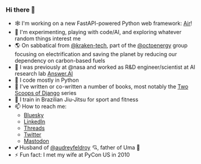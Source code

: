 ### Hi there 👋

- 🕸️ I'm working on a new FastAPI-powered Python web framework: [Air](https://github.com/feldroy/air)!
- 🔎 I'm experimenting, playing with code/AI, and exploring whatever random things interest me
- 🌎 On sabbatical from [@kraken-tech](https://github.com/kraken-tech), part of the [@octoenergy](https://github.com/octoenergy) group focusing on electrification and saving the planet by reducing our dependency on carbon-based fuels 
- 🔭 I was previously at @nasa and worked as R&D engineer/scientist at AI research lab [Answer.AI](https://www.answer.ai/)
- 🐍 I code mostly in Python
- 📖 I've written or co-written a number of books, most notably the [Two Scoops of Django](https://daniel.feldroy.com/books/tech) series
- 🥋 I train in Brazilian Jiu-Jitsu for sport and fitness
- 📫 How to reach me:
  -  [Bluesky](https://bsky.app/profile/daniel.feldroy.com)
  -  [LinkedIn](https://www.linkedin.com/in/danielfeldroy/)
  -  [Threads](https://www.threads.net/@danielfeldroy)
  -  [Twitter](https://twitter.com/pydanny)
  -  [Mastodon](https://fosstodon.org/@danielfeldroy)
- 💕 Husband of [@audreyfeldroy](https://github.com/audreyfeldroy) 💘, father of Uma 🛴
- ⚡ Fun fact: I met my wife at PyCon US in 2010
